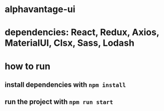 # alphavantage-ui

# dependencies: React, Redux, Axios, MaterialUI, Clsx, Sass, Lodash

# how to run
## install dependencies with `npm install`
## run the project with `npm run start`

